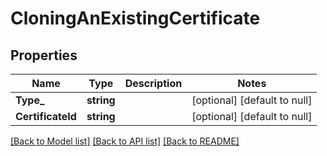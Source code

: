 # CloningAnExistingCertificate

## Properties
Name | Type | Description | Notes
------------ | ------------- | ------------- | -------------
**Type_** | **string** |  | [optional] [default to null]
**CertificateId** | **string** |  | [optional] [default to null]

[[Back to Model list]](../README.md#documentation-for-models) [[Back to API list]](../README.md#documentation-for-api-endpoints) [[Back to README]](../README.md)

